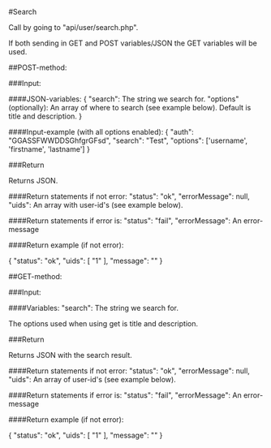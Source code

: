 #Search

Call by going to "api/user/search.php".

If both sending in GET and POST variables/JSON the GET variables will be used.

##POST-method:

###Input:

####JSON-variables:
{
    "search": The string we search for.
    "options" (optionally): An array of where to search (see example below). Default is title and description.
}

####Input-example (with all options enabled):
{
	"auth": "GGASSFWWDDSGhfgrGFsd",
	"search": "Test",
	"options": ['username', 'firstname', 'lastname']
}

###Return

Returns JSON.

####Return statements if not error:
"status": "ok",
"errorMessage": null,
"uids": An array with user-id's (see example below).

####Return statements if error is:
"status": "fail",
"errorMessage": An error-message

####Return example (if not error):

{
    "status": "ok",
    "uids": [
        "1"
    ],
    "message": ""
}


##GET-method:

###Input:

####Variables:
"search": The string we search for.

The options used when using get is title and description.

###Return

Returns JSON with the search result.

####Return statements if not error:
"status": "ok",
"errorMessage": null,
"uids": An array of user-id's (see example below).

####Return statements if error is:
"status": "fail",
"errorMessage": An error-message

####Return example (if not error):

{
    "status": "ok",
    "uids": [
        "1"
    ],
    "message": ""
}